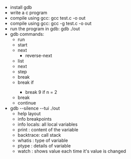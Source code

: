 - install gdb
- write a c program
- compile using gcc: gcc test.c -o out
- compile using gcc: gcc -g test.c -o out
- run the program in gdb: gdb ./out
- gdb commands:
  - run
  - start
  - next
    - reverse-next
  - list
  - next <number of steps>
  - step
  - break <line>
  - break <line> if <condition>
    - break 9 if n = 2
  - break <function>
  - continue
- gdb --silence --tui ./out
  - help layout
  - info breakpoints
  - info locals: all local variables
  - print <variable>: content of the variable
  - backtrace: call stack
  - whatis <variable>: type of variable
  - ptype <variable>: details of variable
  - watch <variable>: shows value each time it's value is changed
